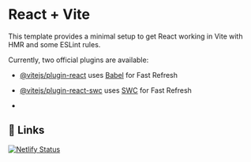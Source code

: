 # React + Vite

This template provides a minimal setup to get React working in Vite with HMR and some ESLint rules.

Currently, two official plugins are available:

- [@vitejs/plugin-react](https://github.com/vitejs/vite-plugin-react/blob/main/packages/plugin-react/README.md) uses [Babel](https://babeljs.io/) for Fast Refresh
- [@vitejs/plugin-react-swc](https://github.com/vitejs/vite-plugin-react-swc) uses [SWC](https://swc.rs/) for Fast Refresh

- 
## 🔗 Links
[![Netlify Status](https://api.netlify.com/api/v1/badges/e7c14554-8c53-4dd4-a0b1-ba7234166be8/deploy-status)](https://app.netlify.com/sites/curious-bavarois-1f0fd7/deploys)
